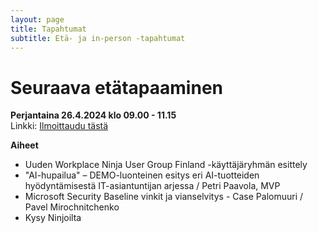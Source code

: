 ```yaml
---
layout: page
title: Tapahtumat
subtitle: Etä- ja in-person -tapahtumat
---
```


# Seuraava etätapaaminen

**Perjantaina 26.4.2024 klo 09.00 - 11.15**  
Linkki: [Ilmoittaudu tästä](https://teams.microsoft.com/registration/NZ7chJbukUKXJvrYAJ-5NQ,zNNy2DBD5UmcmOrRwZfzyg,gG7ImMxpGU2vFDjNoHfDtg,C9ioh23Oa0u8DXArC1cLZg,iBl9zPSbUECu_fBgh7g5Ow,ZYo-P0alF0aIC41H0E8kvw?mode=read&tenantId=84dc9e35-ee96-4291-9726-fad8009fb935&fbclid=IwAR1kQmDlBSFfzEDA70W1dtxtavBFPMqJpVFqwVEgwTShRasr9Po0DlyUci0_aem_AbXK0B7dvbRPh7vCDR9UgIT05FjKqL3Bj69VCdZR71ul0etp2ZSPcuInvrUDltEe1_79Mcrb0AIkRiy8n2bAXzdP)

**Aiheet**
- Uuden Workplace Ninja User Group Finland -käyttäjäryhmän esittely
- "AI-hupailua" – DEMO-luonteinen esitys eri AI-tuotteiden hyödyntämisestä IT-asiantuntijan arjessa / Petri Paavola, MVP
- Microsoft Security Baseline vinkit ja vianselvitys - Case Palomuuri / Pavel Mirochnitchenko
- Kysy Ninjoilta
